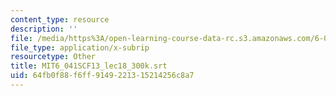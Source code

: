 ```yaml
---
content_type: resource
description: ''
file: /media/https%3A/open-learning-course-data-rc.s3.amazonaws.com/6-041sc-probabilistic-systems-analysis-and-applied-probability-fall-2013/64fb0f88f6ff9149221315214256c8a7_MIT6_041SCF13_lec18_300k.srt
file_type: application/x-subrip
resourcetype: Other
title: MIT6_041SCF13_lec18_300k.srt
uid: 64fb0f88-f6ff-9149-2213-15214256c8a7
---
```

